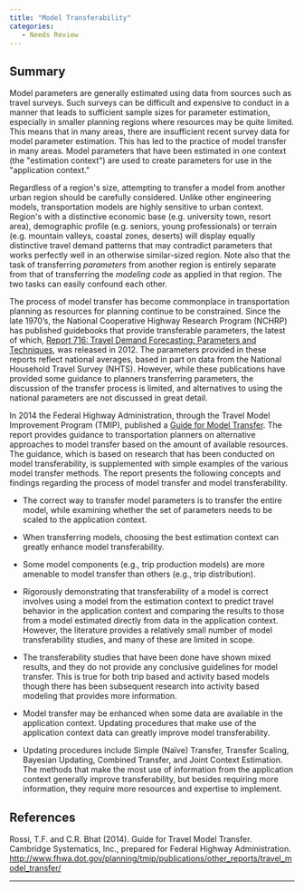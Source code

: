 ```yaml
---
title: "Model Transferability"
categories:
   - Needs Review
---
```


Summary
-------

Model parameters are generally estimated using data from sources such as travel surveys. Such surveys can be difficult and expensive to conduct in a manner that leads to sufficient sample sizes for parameter estimation, especially in smaller planning regions where resources may be quite limited. This means that in many areas, there are insufficient recent survey data for model parameter estimation. This has led to the practice of model transfer in many areas. Model parameters that have been estimated in one context (the "estimation context") are used to create parameters for use in the "application context."

Regardless of a region's size, attempting to transfer a model from another urban region should be carefully considered. Unlike other engineering models, transportation models are highly sensitive to urban context. Region's with a distinctive economic base (e.g. university town, resort area), demographic profile (e.g. seniors, young professionals) or terrain (e.g. mountain valleys, coastal zones, deserts) will display equally distinctive travel demand patterns that may contradict parameters that works perfectly well in an otherwise similar-sized region. Note also that the task of transferring *parameters* from another region is entirely separate from that of transferring the *modeling code* as applied in that region. The two tasks can easily confound each other.

The process of model transfer has become commonplace in transportation planning as resources for planning continue to be constrained. Since the late 1970’s, the National Cooperative Highway Research Program (NCHRP) has published guidebooks that provide transferable parameters, the latest of which, [Report 716: Travel Demand Forecasting: Parameters and Techniques](http://www.trb.org/Publications/Blurbs/167055.aspx%7CNCHRP), was released in 2012. The parameters provided in these reports reflect national averages, based in part on data from the National Household Travel Survey (NHTS). However, while these publications have provided some guidance to planners transferring parameters, the discussion of the transfer process is limited, and alternatives to using the national parameters are not discussed in great detail.

In 2014 the Federal Highway Administration, through the Travel Model Improvement Program (TMIP), published a [Guide for Model Transfer](https://www.fhwa.dot.gov/planning/tmip/publications/other_reports/travel_model_transfer/). The
report provides guidance to transportation planners on alternative approaches to model transfer based on the amount of available resources. The guidance, which is based on research that has been conducted on model transferability, is supplemented with simple examples of the various model transfer methods. The report presents the following concepts and findings regarding the process of model transfer and model transferability.

-   The correct way to transfer model parameters is to transfer the entire model, while examining whether the set of parameters needs to be scaled to the application context.

<!-- -->

-   When transferring models, choosing the best estimation context can greatly enhance model transferability.

<!-- -->

-   Some model components (e.g., trip production models) are more amenable to model transfer than others (e.g., trip distribution).

<!-- -->

-   Rigorously demonstrating that transferability of a model is correct involves using a model from the estimation context to predict travel behavior in the application context and comparing the results to those from a model estimated directly from data in the application context. However, the literature provides a relatively small number of model transferability studies, and many of these are limited in scope.

<!-- -->

-   The transferability studies that have been done have shown mixed results, and they do not provide any conclusive guidelines for model transfer. This is true for both trip based and activity based models though there has been subsequent research into activity based modeling that provides more information.

<!-- -->

-   Model transfer may be enhanced when some data are available in the application context. Updating procedures that make use of the application context data can greatly improve model transferability.

<!-- -->

-   Updating procedures include Simple (Naïve) Transfer, Transfer Scaling, Bayesian Updating, Combined Transfer, and Joint Context Estimation. The methods that make the most use of information from the application context generally improve transferability, but besides requiring more information, they require more resources and expertise to implement.

References
----------

Rossi, T.F. and C.R. Bhat (2014). Guide for Travel Model Transfer. Cambridge Systematics, Inc., prepared for Federal Highway Administration. <http://www.fhwa.dot.gov/planning/tmip/publications/other_reports/travel_model_transfer/>

------------------------------------------------------------------------


